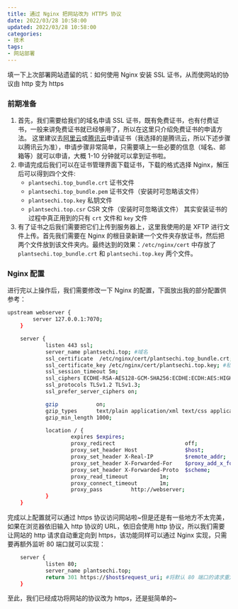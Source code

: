 ```yaml
---
title: 通过 Nginx 把网站改为 HTTPS 协议
date: 2022/03/28 10:58:00
updated: 2022/03/28 10:58:00
categories:
- 技术
tags:
- 网站部署
---
```

填一下上次部署网站遗留的坑：如何使用 Nginx 安装 SSL 证书，从而使网站的协议由 http 变为 https

### 前期准备

1. 首先，我们需要给我们的域名申请 SSL 证书，既有免费证书，也有付费证书，一般来讲免费证书就已经够用了，所以在这里只介绍免费证书的申请方法。
   这里建议去[阿里云](https://homenew.console.aliyun.com/home/dashboard/ProductAndService)或[腾讯云](https://console.cloud.tencent.com/certoverview)申请证书（我选择的是腾讯云，所以下述步骤以腾讯云为准），申请步骤非常简单，只需要填上一些必要的信息（域名、邮箱等）就可以申请，大概 1-10 分钟就可以拿到证书啦。
2. 申请完成后我们可以在证书管理界面下载证书，下载的格式选择 Nginx，解压后可以得到四个文件:
   - `plantsechi.top_bundle.crt` 证书文件
   - `plantsechi.top_bundle.pem` 证书文件（安装时可忽略该文件）
   - `plantsechi.top.key` 私钥文件
   - `plantsechi.top.csr` CSR 文件（安装时可忽略该文件）
     其实安装证书的过程中真正用到的只有 `crt` 文件和 `key` 文件
3. 有了证书之后我们需要把它们上传到服务器上，这里我使用的是 XFTP 进行文件上传。首先我们需要在 Nginx 的根目录新建一个文件夹存放证书，然后把两个文件放到该文件夹内。最终达到的效果：`/etc/nginx/cert` 中存放了 `plantsechi.top_bundle.crt` 和 `plantsechi.top.key` 两个文件。

### Nginx 配置

进行完以上操作后，我们需要修改一下 Nginx 的配置，下面放出我的部分配置供参考：

```bash
upstream webserver {
		server 127.0.0.1:7070;
	}

	server {
   			listen 443 ssl;
    		server_name plantsechi.top; #域名
    		ssl_certificate  /etc/nginx/cert/plantsechi.top_bundle.crt; #证书文件的路径
    		ssl_certificate_key /etc/nginx/cert/plantsechi.top.key; #私钥文件的路径
    		ssl_session_timeout 5m;
   			ssl_ciphers ECDHE-RSA-AES128-GCM-SHA256:ECDHE:ECDH:AES:HIGH:!NULL:!aNULL:!MD5:!ADH:!RC4;
    		ssl_protocols TLSv1.2 TLSv1.3;
    		ssl_prefer_server_ciphers on;

    		gzip            on;
    		gzip_types      text/plain application/xml text/css application/javascript;
    		gzip_min_length 1000;

    		location / {
        			expires $expires;
        			proxy_redirect                      off;
        			proxy_set_header Host               $host;
        			proxy_set_header X-Real-IP          $remote_addr;
        			proxy_set_header X-Forwarded-For    $proxy_add_x_forwarded_for;
        			proxy_set_header X-Forwarded-Proto  $scheme;
        			proxy_read_timeout          1m;
        			proxy_connect_timeout       1m;
        			proxy_pass         http://webserver; 
    		}
	}

```

完成以上配置就可以通过 https 协议访问网站啦~但是还是有一些地方不太完美，如果在浏览器依旧输入 http 协议的 URL，依旧会使用 http 协议，所以我们需要让网站的 http 请求自动重定向到 https，该功能同样可以通过 Nginx 实现，只需要再额外监听 80 端口就可以实现：

```bash
	server {
    		listen 80;
    		server_name plantsechi.top; 
    		return 301 https://$host$request_uri; #将默认 80 端口的请求重定向为 https
	}
```

至此，我们已经成功将网站的协议改为 https，还是挺简单的~
